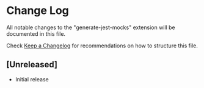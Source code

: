 # Change Log

All notable changes to the "generate-jest-mocks" extension will be documented in this file.

Check [Keep a Changelog](http://keepachangelog.com/) for recommendations on how to structure this file.

## [Unreleased]

- Initial release